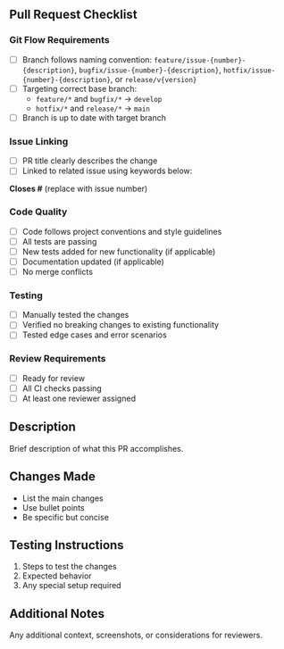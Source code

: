 ## Pull Request Checklist

### Git Flow Requirements
- [ ] Branch follows naming convention: `feature/issue-{number}-{description}`, `bugfix/issue-{number}-{description}`, `hotfix/issue-{number}-{description}`, or `release/v{version}`
- [ ] Targeting correct base branch:
  - `feature/*` and `bugfix/*` → `develop`
  - `hotfix/*` and `release/*` → `main`
- [ ] Branch is up to date with target branch

### Issue Linking
- [ ] PR title clearly describes the change
- [ ] Linked to related issue using keywords below:

**Closes #** (replace with issue number)

### Code Quality
- [ ] Code follows project conventions and style guidelines
- [ ] All tests are passing
- [ ] New tests added for new functionality (if applicable)
- [ ] Documentation updated (if applicable)
- [ ] No merge conflicts

### Testing
- [ ] Manually tested the changes
- [ ] Verified no breaking changes to existing functionality
- [ ] Tested edge cases and error scenarios

### Review Requirements
- [ ] Ready for review
- [ ] All CI checks passing
- [ ] At least one reviewer assigned

## Description
Brief description of what this PR accomplishes.

## Changes Made
- List the main changes
- Use bullet points
- Be specific but concise

## Testing Instructions
1. Steps to test the changes
2. Expected behavior
3. Any special setup required

## Additional Notes
Any additional context, screenshots, or considerations for reviewers.